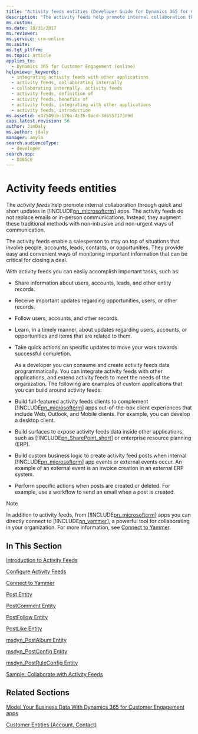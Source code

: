 ```yaml
---
title: "Activity feeds entities (Developer Guide for Dynamics 365 for Customer Engagement) | MicrosoftDocs"
description: "The activity feeds help promote internal collaboration through quick and short updates in Dynamics 365 for Customer Engagement apps. The activity feeds do not replace emails or in-person communications."
ms.custom: 
ms.date: 10/31/2017
ms.reviewer: 
ms.service: crm-online
ms.suite: 
ms.tgt_pltfrm: 
ms.topic: article
applies_to: 
  - Dynamics 365 for Customer Engagement (online)
helpviewer_keywords: 
  - integrating activity feeds with other applications
  - activity feeds, collaborating internally
  - collaborating internally, activity feeds
  - activity feeds, definition of
  - activity feeds, benefits of
  - activity feeds, integrating with other applications
  - activity feeds, introduction
ms.assetid: e475491b-179a-4c26-9acd-3d6557173d9d
caps.latest.revision: 56
author: JimDaly
ms.author: jdaly
manager: amyla
search.audienceType: 
  - developer
search.app: 
  - D365CE
---
```

# Activity feeds entities

The *activity feeds* help promote internal collaboration through quick and short updates in [!INCLUDE[pn_microsoftcrm](../includes/pn-microsoftcrm.md)] apps. The activity feeds do not replace emails or in-person communications. Instead, they augment these traditional methods with non-intrusive and non-urgent ways of communication.  
  
 The activity feeds enable a salesperson to stay on top of situations that involve people, accounts, leads, contacts, or opportunities. They provide easy and convenient ways of monitoring important information that can be critical for closing a deal.  
  
 With activity feeds you can easily accomplish important tasks, such as:  
  
- Share information about users, accounts, leads, and other entity records.  
  
- Receive important updates regarding opportunities, users, or other records.  
  
- Follow users, accounts, and other records.  
  
- Learn, in a timely manner, about updates regarding users, accounts, or opportunities and items that are related to them.  
  
- Take quick actions on specific updates to move your work towards successful completion.  
  
  As a developer you can consume and create activity feeds data programmatically. You can integrate activity feeds with other applications, and extend activity feeds to meet the needs of the organization. The following are examples of custom applications that you can build around activity feeds:  
  
- Build full-featured activity feeds clients to complement [!INCLUDE[pn_microsoftcrm](../includes/pn-microsoftcrm.md)] apps out-of-the-box client experiences that include Web, Outlook, and Mobile clients. For example, you can develop a desktop client.  
  
- Build surfaces to expose activity feeds data inside other applications, such as [!INCLUDE[pn_SharePoint_short](../includes/pn-sharepoint-short.md)] or enterprise resource planning (ERP).  
  
- Build custom business logic to create activity feed posts when internal [!INCLUDE[pn_microsoftcrm](../includes/pn-microsoftcrm.md)] app events or external events occur. An example of an external event is an invoice creation in an external ERP system.  
  
- Perform specific actions when posts are created or deleted. For example, use a workflow to send an email when a post is created.  
  
> [!NOTE]
>  In addition to activity feeds, from [!INCLUDE[pn_microsoftcrm](../includes/pn-microsoftcrm.md)] apps you can directly connect to [!INCLUDE[pn_yammer](../includes/pn-yammer.md)], a powerful tool for collaborating in your organization. For more information, see [Connect to Yammer](connect-yammer.md).  
  
## In This Section  
 [Introduction to Activity Feeds](introduction-activity-feeds.md)  
  
 [Configure Activity Feeds](configure-activity-feeds.md)  
  
 [Connect to Yammer](connect-yammer.md)  

 [Post Entity](entities/post.md)  
  
 [PostComment Entity](entities/postcomment.md)  
  
 [PostFollow Entity](entities/postfollow.md)  
  
 [PostLike Entity](entities/postlike.md)  
  
 [msdyn_PostAlbum Entity](entities/msdyn_postalbum.md)  
  
 [msdyn_PostConfig Entity](entities/msdyn_postconfig.md)
  
 [msdyn_PostRuleConfig Entity](entities/msdyn_postruleconfig.md)
  
 [Sample: Collaborate with Activity Feeds](sample-collaborate-with-activity-feeds.md)  
  
## Related Sections  
 [Model Your Business Data With Dynamics 365 for Customer Engagement apps](model-business-data.md)  
  
 [Customer Entities (Account, Contact)](customer-entities-account-contact.md)

